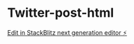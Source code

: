 # Twitter-post-html

[Edit in StackBlitz next generation editor ⚡️](https://stackblitz.com/~/github.com/241798402-GH-MABOKO/Twitter-post-html)